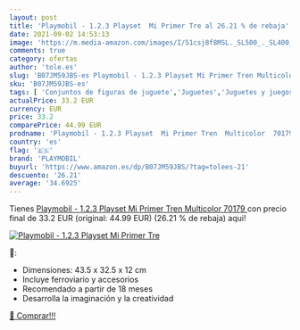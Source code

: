 ```yaml
---
layout: post
title: 'Playmobil - 1.2.3 Playset  Mi Primer Tre al 26.21 % de rebaja'
date: 2021-09-02 14:53:13
image: 'https://m.media-amazon.com/images/I/51csj8f8MSL._SL500_._SL400_.jpg'
comments: true
category: ofertas
author: 'tole.es'
slug: 'B07JM59JBS-es Playmobil - 1.2.3 Playset Mi Primer Tren Multicolor 70179'
sku: 'B07JM59JBS-es'
tags: [ 'Conjuntos de figuras de juguete','Juguetes','Juguetes y juegos','Muñecos y figuras','playmobil', ]
actualPrice: 33.2 EUR
currency: EUR
price: 33.2
comparePrice: 44.99 EUR
prodname: 'Playmobil - 1.2.3 Playset  Mi Primer Tren  Multicolor  70179 '
country: 'es'
flag: '🇪🇸'
brand: 'PLAYMOBIL'
buyurl: 'https://www.amazon.es/dp/B07JM59JBS/?tag=tolees-21'
descuento: '26.21'
average: '34.6925'
---
```


Tienes [Playmobil - 1.2.3 Playset  Mi Primer Tren  Multicolor  70179 ](https://www.amazon.es/dp/B07JM59JBS/?tag=tolees-21) con precio final de  33.2 EUR (original: 44.99 EUR) (26.21 %  de rebaja) aqui!

[![Playmobil - 1.2.3 Playset  Mi Primer Tre](https://m.media-amazon.com/images/I/51csj8f8MSL._SL500_._SL400_.jpg)](https://www.amazon.es/dp/B07JM59JBS/?tag=tolees-21)

🔎:

- Dimensiones: 43.5 x 32.5 x 12 cm
- Incluye ferroviario y accesorios
- Recomendado a partir de 18 meses
- Desarrolla la imaginación y la creatividad

[🛒 Comprar!!!](https://www.amazon.es/dp/B07JM59JBS/?tag=tolees-21)
